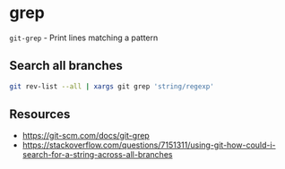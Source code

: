 # grep

`git-grep` - Print lines matching a pattern

## Search all branches
```bash
git rev-list --all | xargs git grep 'string/regexp'
```

## Resources
- https://git-scm.com/docs/git-grep
- https://stackoverflow.com/questions/7151311/using-git-how-could-i-search-for-a-string-across-all-branches
